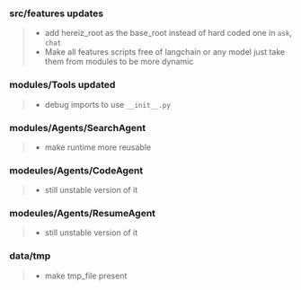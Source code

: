 <h3>src/features updates</h3>

> - add hereiz_root as the base_root instead of hard coded one in `ask`, `chat` <br>
> - Make all features scripts free of langchain or any model just take them from modules to be more dynamic <br>

<h3>modules/Tools updated</h3>

> - debug imports to use `__init__.py`

<h3>modules/Agents/SearchAgent</h3>

> - make runtime more reusable

<h3>modeules/Agents/CodeAgent</h3>

> - still unstable version of it 

<h3>modeules/Agents/ResumeAgent</h3>

> - still unstable version of it 

<h3>data/tmp</h3>

> - make tmp_file present